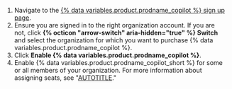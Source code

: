1. Navigate to the [{% data variables.product.prodname_copilot %} sign up page](https://github.com/github-copilot/purchase).
1. Ensure you are signed in to the right organization account. If you are not, click **{% octicon "arrow-switch" aria-hidden="true" %} Switch** and select the organization for which you want to purchase {% data variables.product.prodname_copilot %}.
1. Click **Enable {% data variables.product.prodname_copilot %}**.
1. Enable {% data variables.product.prodname_copilot_short %} for some or all members of your organization. For more information about assigning seats, see "[AUTOTITLE](/copilot/managing-copilot/managing-github-copilot-in-your-organization/managing-access-to-github-copilot-in-your-organization/granting-access-to-copilot-for-members-of-your-organization)."
